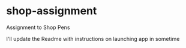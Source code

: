 # shop-assignment

Assignment to Shop Pens

I'll update the Readme with instructions on launching app in sometime

